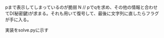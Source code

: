 pまで表示してしまっているのが脆弱
N // pでqを求め、その他の情報と合わせてD(秘密鍵)が求まる。それも用いて復号して、最後に文字列に直したらフラグが手に入る。

実装をsolve.pyに示す



